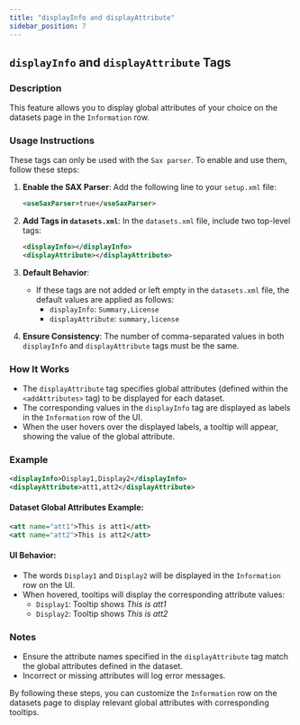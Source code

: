 ```yaml
---
title: "displayInfo and displayAttribute"
sidebar_position: 7
---
```

## `displayInfo` and `displayAttribute` Tags

### Description
This feature allows you to display global attributes of your choice on the datasets page in the `Information` row.

### Usage Instructions
These tags can only be used with the `Sax parser`. To enable and use them, follow these steps:

1. **Enable the SAX Parser**:
   Add the following line to your `setup.xml` file:
   ```xml
   <useSaxParser>true</useSaxParser>
   ```

2. **Add Tags in `datasets.xml`**:
   In the `datasets.xml` file, include two top-level tags:
   ```xml
   <displayInfo></displayInfo>
   <displayAttribute></displayAttribute>
   ```

3. **Default Behavior**:
   - If these tags are not added or left empty in the `datasets.xml` file, the default values are applied as follows:
     - `displayInfo`: `Summary,License`
     - `displayAttribute`: `summary,license`

4. **Ensure Consistency**:
   The number of comma-separated values in both `displayInfo` and `displayAttribute` tags must be the same.

### How It Works
- The `displayAttribute` tag specifies global attributes (defined within the `<addAttributes>` tag) to be displayed for each dataset.
- The corresponding values in the `displayInfo` tag are displayed as labels in the `Information` row of the UI.
- When the user hovers over the displayed labels, a tooltip will appear, showing the value of the global attribute.

### Example
```xml
<displayInfo>Display1,Display2</displayInfo>
<displayAttribute>att1,att2</displayAttribute>
```

#### Dataset Global Attributes Example:
```xml
<att name="att1">This is att1</att>
<att name="att2">This is att2</att>
```

#### UI Behavior:
- The words `Display1` and `Display2` will be displayed in the `Information` row on the UI.
- When hovered, tooltips will display the corresponding attribute values:
  - `Display1`: Tooltip shows _This is att1_
  - `Display2`: Tooltip shows _This is att2_

### Notes
- Ensure the attribute names specified in the `displayAttribute` tag match the global attributes defined in the dataset.
- Incorrect or missing attributes will log error messages.

By following these steps, you can customize the `Information` row on the datasets page to display relevant global attributes with corresponding tooltips.
